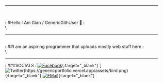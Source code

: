 ***************
\
\
: #Hello I Am Gian / GenericGithUser 👋 :
\
\
***************
\
: ##I am an aspiring programmer that uploads mostly web stuff here :
\
\
***************
: ###SOCIALS :
[![Facebook](https://genericportfolio.vercel.app/assets/fb.png)](https://www.facebook.com/khoramshahr.13/){:target="_blank"}
[![Twitter(https://genericportfolio.vercel.app/assets/bird.png)](https://x.com/GenTwitUserr){:target="_blank"}
[![EMail](https://genericportfolio.vercel.app/assets/email.png)](mailto:personakkount@gmail.com){:target="_blank"}

